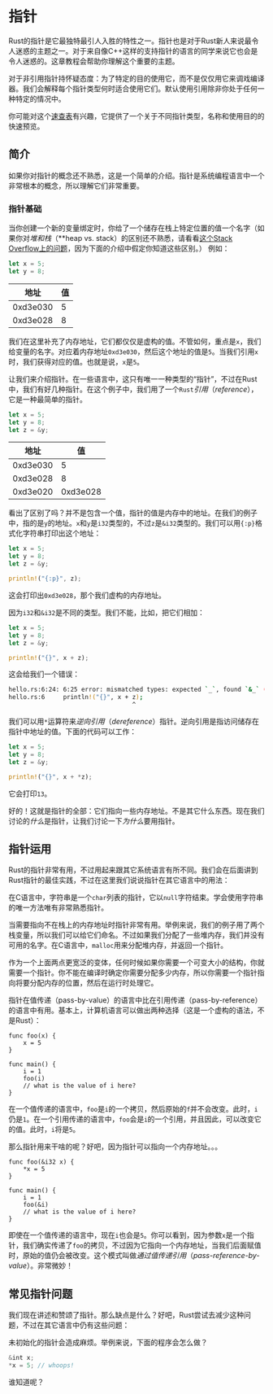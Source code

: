 # 指针
Rust的指针是它最独特最引人入胜的特性之一。指针也是对于Rust新人来说最令人迷惑的主题之一。对于来自像C++这样的支持指针的语言的同学来说它也会是令人迷惑的。这章教程会帮助你理解这个重要的主题。

对于非引用指针持怀疑态度：为了特定的目的使用它，而不是仅仅用它来调戏编译器。我们会解释每个指针类型何时适合使用它们。默认使用引用除非你处于任何一种特定的情况中。

你可能对这个[速查表](http://doc.rust-lang.org/book/pointers.html#cheat-sheet)有兴趣，它提供了一个关于不同指针类型，名称和使用目的的快速预览。

## 简介
如果你对指针的概念还不熟悉，这是一个简单的介绍。指针是系统编程语言中一个非常根本的概念，所以理解它们非常重要。

### 指针基础
当你创建一个新的变量绑定时，你给了一个储存在栈上特定位置的值一个名字（如果你对*堆和栈*（**heap vs. stack）的区别还不熟悉，请看看[这个Stack Overflow上的问题](http://stackoverflow.com/questions/79923/what-and-where-are-the-stack-and-heap)，因为下面的介绍中假定你知道这些区别。）
例如：
```rust
let x = 5;
let y = 8;
```

| 地址 | 值 |
|------|----|
| 0xd3e030 | 5 |
| 0xd3e028 | 8 |
我们在这里补充了内存地址，它们都仅仅是虚构的值。不管如何，重点是`x`，我们给变量的名字。对应着内存地址`0xd3e030`，然后这个地址的值是`5`。当我们引用`x`时，我们获得对应的值。也就是说，`x`是`5`。

让我们来介绍指针。在一些语言中，这只有唯一一种类型的“指针”，不过在Rust中，我们有好几种指针。在这个例子中，我们用了一个`Rust`*引用*（*reference*），它是一种最简单的指针。
```rust
let x = 5;
let y = 8;
let z = &y;
```

| 地址 | 值 |
|------|----|
| 0xd3e030 | 5 |
| 0xd3e028 | 8 |
| 0xd3e020 | 0xd3e028 |
看出了区别了吗？并不是包含一个值，指针的值是内存中的地址。在我们的例子中，指的是`y`的地址。`x`和`y`是`i32`类型的，不过`z`是`&i32`类型的。我们可以用`{:p}`格式化字符串打印出这个地址：
```rust
let x = 5;
let y = 8;
let z = &y;

println!("{:p}", z);
```
这会打印出`0xd3e028`，那个我们虚构的内存地址。

因为`i32`和`&i32`是不同的类型。我们不能，比如，把它们相加：
```rust
let x = 5;
let y = 8;
let z = &y;

println!("{}", x + z);
```
这会给我们一个错误：
```bash
hello.rs:6:24: 6:25 error: mismatched types: expected `_`, found `&_` (expected integral variable, found &-ptr)
hello.rs:6     println!("{}", x + z);
                                  ^
```
我们可以用`*`运算符来*逆向引用*（*dereference*）指针。逆向引用是指访问储存在指针中地址的值。下面的代码可以工作：
```rust
let x = 5;
let y = 8;
let z = &y;

println!("{}", x + *z);
```
它会打印`13`。

好的！这就是指针的全部：它们指向一些内存地址。不是其它什么东西。现在我们讨论的*什么*是指针，让我们讨论一下*为什么*要用指针。

## 指针运用
Rust的指针非常有用，不过用起来跟其它系统语言有所不同。我们会在后面讲到Rust指针的最佳实践，不过在这里我们说说指针在其它语言中的用法：

在C语言中，字符串是一个`char`列表的指针，它以`null`字符结束。学会使用字符串的唯一方法唯有非常熟悉指针。

当需要指向不在栈上的内存地址时指针非常有用。举例来说，我们的例子用了两个栈变量，所以我们可以给它们命名。不过如果我们分配了一些堆内存，我们并没有可用的名字。在C语言中，`malloc`用来分配堆内存，并返回一个指针。

作为一个上面两点更宽泛的变体，任何时候如果你需要一个可变大小的结构，你就需要一个指针。你不能在编译时确定你需要分配多少内存，所以你需要一个指针指向将要分配内存的位置，然后在运行时处理它。

指针在值传递（pass-by-value）的语言中比在引用传递（pass-by-reference）的语言中有用。基本上，计算机语言可以做出两种选择（这是一个虚构的语法，不是Rust）：
```
func foo(x) {
    x = 5
}

func main() {
    i = 1
    foo(i)
    // what is the value of i here?
}
```
在一个值传递的语言中，`foo`是`i`的一个拷贝，然后原始的`f`并不会改变。此时，`i`仍是`1`。在一个引用传递的语言中，`foo`会是`i`的一个引用，并且因此，可以改变它的值。此时，`i`将是`5`。

那么指针用来干啥的呢？好吧，因为指针可以指向一个内存地址。。。
```
func foo(&i32 x) {
    *x = 5
}

func main() {
    i = 1
    foo(&i)
    // what is the value of i here?
}
```
即使在一个值传递的语言中，现在`i`也会是`5`。你可以看到，因为参数`x`是一个指针，我们确实传递了`foo`的拷贝，不过因为它指向一个内存地址，当我们后面赋值时，原始的值仍会被改变。这个模式叫做*通过值传递引用*（*pass-reference-by-value*）。非常微妙！

## 常见指针问题
我们现在讲述和赞颂了指针。那么缺点是什么？好吧，Rust尝试去减少这种问题，不过在其它语言中仍有这些问题：

未初始化的指针会造成麻烦。举例来说，下面的程序会怎么做？
```rust
&int x;
*x = 5; // whoops!
```
谁知道呢？
